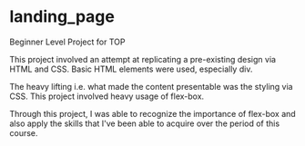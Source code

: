 # landing_page
Beginner Level Project for TOP

This project involved an attempt at replicating a pre-existing design via HTML and CSS. Basic HTML elements were used, especially div. 

The heavy lifting i.e. what made the content presentable was the styling via CSS. This 
project involved heavy usage of flex-box.

Through this project, I was able to recognize the importance of flex-box and also apply the 
skills that I've been able to acquire over the period of this course.